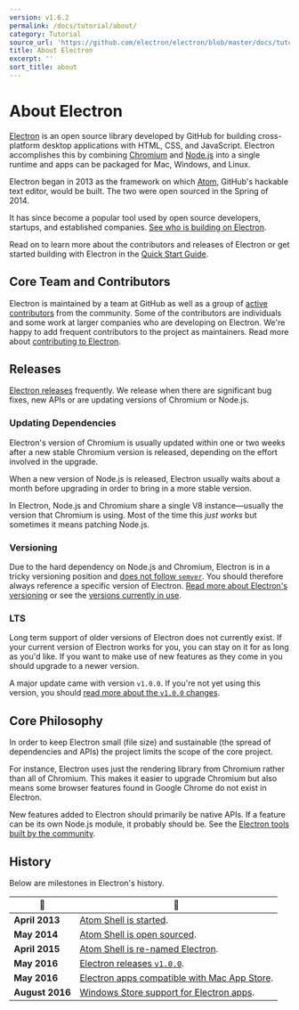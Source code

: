```yaml
---
version: v1.6.2
permalink: /docs/tutorial/about/
category: Tutorial
source_url: 'https://github.com/electron/electron/blob/master/docs/tutorial/about.md'
title: About Electron
excerpt: ''
sort_title: about
---
```

# About Electron

[Electron](http://electron.atom.io) is an open source library developed by GitHub for building cross-platform desktop applications with HTML, CSS, and JavaScript. Electron accomplishes this by combining [Chromium](https://www.chromium.org/Home) and [Node.js](https://nodejs.org) into a single runtime and apps can be packaged for Mac, Windows, and Linux.

Electron began in 2013 as the framework on which [Atom](https://atom.io), GitHub's hackable text editor, would be built. The two were open sourced in the Spring of 2014.

It has since become a popular tool used by open source developers, startups, and established companies. [See who is building on Electron](http://electron.atom.io/apps/).

Read on to learn more about the contributors and releases of Electron or get started building with Electron in the [Quick Start Guide]({{site.baseurl}}/docs/tutorial/quick-start).

## Core Team and Contributors

Electron is maintained by a team at GitHub as well as a group of [active contributors](https://github.com/electron/electron/graphs/contributors) from the community. Some of the contributors are individuals and some work at larger companies who are developing on Electron. We're happy to add frequent contributors to the project as maintainers. Read more about [contributing to Electron](https://github.com/electron/electron/blob/master/CONTRIBUTING.md).

## Releases

[Electron releases](https://github.com/electron/electron/releases) frequently. We release when there are significant bug fixes, new APIs or are updating versions of Chromium or Node.js.

### Updating Dependencies

Electron's version of Chromium is usually updated within one or two weeks after a new stable Chromium version is released, depending on the effort involved in the upgrade.

When a new version of Node.js is released, Electron usually waits about a month before upgrading in order to bring in a more stable version.

In Electron, Node.js and Chromium share a single V8 instance—usually the version that Chromium is using. Most of the time this _just works_ but sometimes it means patching Node.js.

### Versioning

Due to the hard dependency on Node.js and Chromium, Electron is in a tricky versioning position and [does not follow `semver`](http://semver.org). You should therefore always reference a specific version of Electron. [Read more about Electron's versioning](http://electron.atom.io/docs/tutorial/electron-versioning/) or see the [versions currently in use](https://electron.atom.io/#electron-versions).

### LTS

Long term support of older versions of Electron does not currently exist. If your current version of Electron works for you, you can stay on it for as long as you'd like. If you want to make use of new features as they come in you should upgrade to a newer version.

A major update came with version `v1.0.0`. If you're not yet using this version, you should [read more about the `v1.0.0` changes](http://electron.atom.io/blog/2016/05/11/electron-1-0).

## Core Philosophy

In order to keep Electron small (file size) and sustainable (the spread of dependencies and APIs) the project limits the scope of the core project.

For instance, Electron uses just the rendering library from Chromium rather than all of Chromium. This makes it easier to upgrade Chromium but also means some browser features found in Google Chrome do not exist in Electron.

New features added to Electron should primarily be native APIs. If a feature can be its own Node.js module, it probably should be. See the [Electron tools built by the community](http://electron.atom.io/community).

## History

Below are milestones in Electron's history.

| :calendar: | :tada: |
| --- | --- |
| **April 2013** | [Atom Shell is started](https://github.com/electron/electron/commit/6ef8875b1e93787fa9759f602e7880f28e8e6b45). |
| **May 2014** | [Atom Shell is open sourced](http://blog.atom.io/2014/05/06/atom-is-now-open-source.html). |
| **April 2015** | [Atom Shell is re-named Electron](https://github.com/electron/electron/pull/1389). |
| **May 2016** | [Electron releases `v1.0.0`](http://electron.atom.io/blog/2016/05/11/electron-1-0). |
| **May 2016** | [Electron apps compatible with Mac App Store](http://electron.atom.io/docs/tutorial/mac-app-store-submission-guide). |
| **August 2016** | [Windows Store support for Electron apps](http://electron.atom.io/docs/tutorial/windows-store-guide). |
